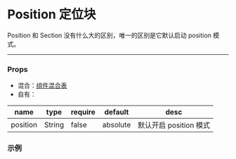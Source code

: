 # Position 定位块

Position 和 Section 没有什么大的区别，唯一的区别是它默认启动 position 模式。

---

### Props

- 混合：[组件混合表](docs/components/mixins/Components.md)
- 自有：

| name     | type   | require | default  | desc                   |
| -------- | ------ | ------- | -------- | ---------------------- |
| position | String | false   | absolute | 默认开启 position 模式 |

### 示例

<vuep template="#example" :options="{ theme: 'neo' }"></vuep>

<script v-pre type="text/x-template" id="example">
<template>
  <a-section w="400px" h="300px" bg-c="red">
    <a-position pt="20px" pl="20px" w="60px" h="60px" bg-c="yellow">上20px.左20px</a-position>

    <a-position pt="50px" pc="x" w="60px" h="60px" bg-c="black">上50px.水平居中</a-position>

    <a-position pl="20px" pc="y" w="60px" h="60px" bg-c="white">左20px.垂直居中</a-position>

    <a-position pc w="60px" h="60px" bg-c="blue">垂直水平</a-position>

    <a-section pl="20px" pb="20px" w="60px" h="60px" bg-c="orange">左20px.下20px</a-section>
  </a-section>
</template>

<script>
  export default {}
</script>
</script>
